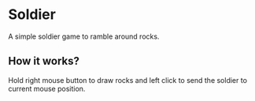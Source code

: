 # Soldier
A simple soldier game to ramble around rocks.

## How it works?

Hold right mouse button to draw rocks and left click to send the soldier to current mouse position.
